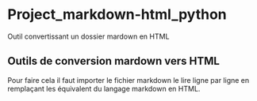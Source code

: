 # Project_markdown-html_python
Outil convertissant un dossier mardown en HTML


## Outils de conversion mardown vers HTML
Pour faire cela il faut importer le fichier markdown le lire ligne par ligne en remplaçant les équivalent du langage markdown en HTML.
